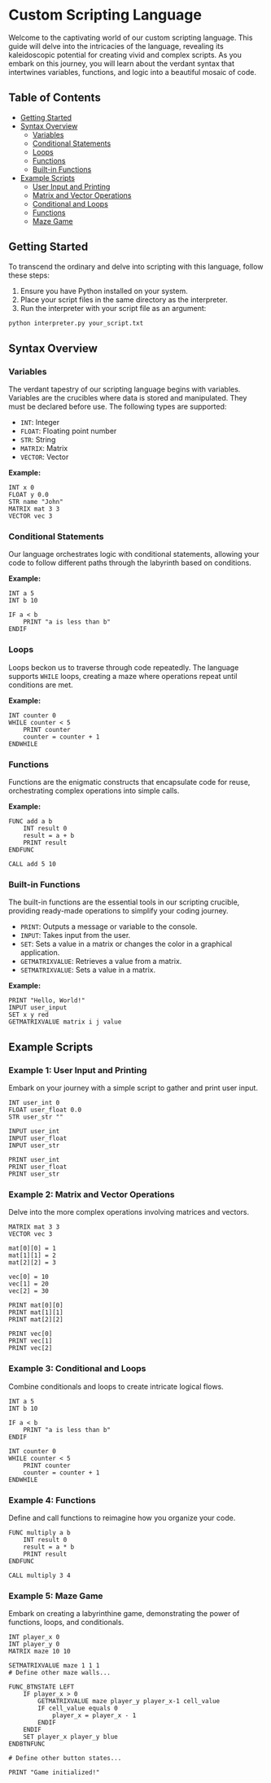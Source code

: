 
# Custom Scripting Language

Welcome to the captivating world of our custom scripting language. This guide will delve into the intricacies of the language, revealing its kaleidoscopic potential for creating vivid and complex scripts. As you embark on this journey, you will learn about the verdant syntax that intertwines variables, functions, and logic into a beautiful mosaic of code.

## Table of Contents
- [Getting Started](#getting-started)
- [Syntax Overview](#syntax-overview)
  - [Variables](#variables)
  - [Conditional Statements](#conditional-statements)
  - [Loops](#loops)
  - [Functions](#functions)
  - [Built-in Functions](#built-in-functions)
- [Example Scripts](#example-scripts)
  - [User Input and Printing](#example-1-user-input-and-printing)
  - [Matrix and Vector Operations](#example-2-matrix-and-vector-operations)
  - [Conditional and Loops](#example-3-conditional-and-loops)
  - [Functions](#example-4-functions)
  - [Maze Game](#example-5-maze-game)

## Getting Started

To transcend the ordinary and delve into scripting with this language, follow these steps:

1. Ensure you have Python installed on your system.
2. Place your script files in the same directory as the interpreter.
3. Run the interpreter with your script file as an argument:

```bash
python interpreter.py your_script.txt
```

## Syntax Overview

### Variables

The verdant tapestry of our scripting language begins with variables. Variables are the crucibles where data is stored and manipulated. They must be declared before use. The following types are supported:

- `INT`: Integer
- `FLOAT`: Floating point number
- `STR`: String
- `MATRIX`: Matrix
- `VECTOR`: Vector

**Example:**

```plaintext
INT x 0
FLOAT y 0.0
STR name "John"
MATRIX mat 3 3
VECTOR vec 3
```

### Conditional Statements

Our language orchestrates logic with conditional statements, allowing your code to follow different paths through the labyrinth based on conditions.

**Example:**

```plaintext
INT a 5
INT b 10

IF a < b
    PRINT "a is less than b"
ENDIF
```

### Loops

Loops beckon us to traverse through code repeatedly. The language supports `WHILE` loops, creating a maze where operations repeat until conditions are met.

**Example:**

```plaintext
INT counter 0
WHILE counter < 5
    PRINT counter
    counter = counter + 1
ENDWHILE
```

### Functions

Functions are the enigmatic constructs that encapsulate code for reuse, orchestrating complex operations into simple calls.

**Example:**

```plaintext
FUNC add a b
    INT result 0
    result = a + b
    PRINT result
ENDFUNC

CALL add 5 10
```

### Built-in Functions

The built-in functions are the essential tools in our scripting crucible, providing ready-made operations to simplify your coding journey.

- `PRINT`: Outputs a message or variable to the console.
- `INPUT`: Takes input from the user.
- `SET`: Sets a value in a matrix or changes the color in a graphical application.
- `GETMATRIXVALUE`: Retrieves a value from a matrix.
- `SETMATRIXVALUE`: Sets a value in a matrix.

**Example:**

```plaintext
PRINT "Hello, World!"
INPUT user_input
SET x y red
GETMATRIXVALUE matrix i j value
```

## Example Scripts

### Example 1: User Input and Printing

Embark on your journey with a simple script to gather and print user input.

```plaintext
INT user_int 0
FLOAT user_float 0.0
STR user_str ""

INPUT user_int
INPUT user_float
INPUT user_str

PRINT user_int
PRINT user_float
PRINT user_str
```

### Example 2: Matrix and Vector Operations

Delve into the more complex operations involving matrices and vectors.

```plaintext
MATRIX mat 3 3
VECTOR vec 3

mat[0][0] = 1
mat[1][1] = 2
mat[2][2] = 3

vec[0] = 10
vec[1] = 20
vec[2] = 30

PRINT mat[0][0]
PRINT mat[1][1]
PRINT mat[2][2]

PRINT vec[0]
PRINT vec[1]
PRINT vec[2]
```

### Example 3: Conditional and Loops

Combine conditionals and loops to create intricate logical flows.

```plaintext
INT a 5
INT b 10

IF a < b
    PRINT "a is less than b"
ENDIF

INT counter 0
WHILE counter < 5
    PRINT counter
    counter = counter + 1
ENDWHILE
```

### Example 4: Functions

Define and call functions to reimagine how you organize your code.

```plaintext
FUNC multiply a b
    INT result 0
    result = a * b
    PRINT result
ENDFUNC

CALL multiply 3 4
```

### Example 5: Maze Game

Embark on creating a labyrinthine game, demonstrating the power of functions, loops, and conditionals.

```plaintext
INT player_x 0
INT player_y 0
MATRIX maze 10 10

SETMATRIXVALUE maze 1 1 1
# Define other maze walls...

FUNC_BTNSTATE LEFT
    IF player_x > 0
        GETMATRIXVALUE maze player_y player_x-1 cell_value
        IF cell_value equals 0
            player_x = player_x - 1
        ENDIF
    ENDIF
    SET player_x player_y blue
ENDBTNFUNC

# Define other button states...

PRINT "Game initialized!"
```

